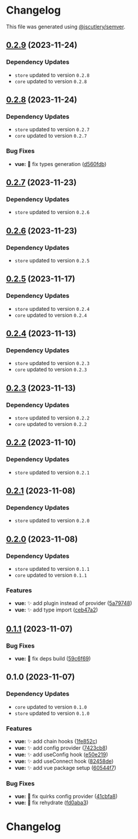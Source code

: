 # Changelog

This file was generated using [@jscutlery/semver](https://github.com/jscutlery/semver).

## [0.2.9](https://github.com/nabla-studio/quirks/compare/vue@0.2.8...vue@0.2.9) (2023-11-24)

### Dependency Updates

* `store` updated to version `0.2.8`
* `core` updated to version `0.2.8`
## [0.2.8](https://github.com/nabla-studio/quirks/compare/vue@0.2.7...vue@0.2.8) (2023-11-24)

### Dependency Updates

* `store` updated to version `0.2.7`
* `core` updated to version `0.2.7`

### Bug Fixes

* **vue:** :bug: fix types generation ([d560fdb](https://github.com/nabla-studio/quirks/commit/d560fdbe05cb09b4bf9e21742f8d43bcb768f3c0))

## [0.2.7](https://github.com/nabla-studio/quirks/compare/vue@0.2.6...vue@0.2.7) (2023-11-23)

### Dependency Updates

* `store` updated to version `0.2.6`
## [0.2.6](https://github.com/nabla-studio/quirks/compare/vue@0.2.5...vue@0.2.6) (2023-11-23)

### Dependency Updates

* `store` updated to version `0.2.5`
## [0.2.5](https://github.com/nabla-studio/quirks/compare/vue@0.2.4...vue@0.2.5) (2023-11-17)

### Dependency Updates

* `store` updated to version `0.2.4`
* `core` updated to version `0.2.4`
## [0.2.4](https://github.com/nabla-studio/quirks/compare/vue@0.2.3...vue@0.2.4) (2023-11-13)

### Dependency Updates

* `store` updated to version `0.2.3`
* `core` updated to version `0.2.3`
## [0.2.3](https://github.com/nabla-studio/quirks/compare/vue@0.2.2...vue@0.2.3) (2023-11-13)

### Dependency Updates

* `store` updated to version `0.2.2`
* `core` updated to version `0.2.2`
## [0.2.2](https://github.com/nabla-studio/quirks/compare/vue@0.2.1...vue@0.2.2) (2023-11-10)

### Dependency Updates

* `store` updated to version `0.2.1`
## [0.2.1](https://github.com/nabla-studio/quirks/compare/vue@0.2.0...vue@0.2.1) (2023-11-08)

### Dependency Updates

* `store` updated to version `0.2.0`
## [0.2.0](https://github.com/nabla-studio/quirks/compare/vue@0.1.1...vue@0.2.0) (2023-11-08)

### Dependency Updates

* `store` updated to version `0.1.1`
* `core` updated to version `0.1.1`

### Features

* **vue:** :sparkles: add plugin instead of provider ([5a79748](https://github.com/nabla-studio/quirks/commit/5a7974838b3aad1e97be550af05a31975de2dd93))
* **vue:** :sparkles: add type import ([ceb47a2](https://github.com/nabla-studio/quirks/commit/ceb47a22187730398b7b5a9fa1a08ae5ac322414))

## [0.1.1](https://github.com/nabla-studio/quirks/compare/vue@0.1.0...vue@0.1.1) (2023-11-07)


### Bug Fixes

* **vue:** :bug: fix deps build ([59c6f69](https://github.com/nabla-studio/quirks/commit/59c6f699fd7bde637ddcf830d82aa2acc12e9871))

## 0.1.0 (2023-11-07)

### Dependency Updates

* `core` updated to version `0.1.0`
* `store` updated to version `0.1.0`

### Features

* **vue:** :sparkles: add chain hooks ([1fe852c](https://github.com/nabla-studio/quirks/commit/1fe852ceeec46c7757726a98bd57c505c79dd9dc))
* **vue:** :sparkles: add config provider ([7423cb8](https://github.com/nabla-studio/quirks/commit/7423cb8317334ca2d29cf551e1e140d9b82a170f))
* **vue:** :sparkles: add useConfig hook ([e50e219](https://github.com/nabla-studio/quirks/commit/e50e2191705ac5509945a14e18fe8734c6903d2a))
* **vue:** :sparkles: add useConnect hook ([82458de](https://github.com/nabla-studio/quirks/commit/82458deef1ce1afa3308996e31a5987e203eeb44))
* **vue:** :sparkles: add vue package setup ([60544f7](https://github.com/nabla-studio/quirks/commit/60544f7816e8888e9cfdb3f48237fcbe1cb1cbca))


### Bug Fixes

* **vue:** :bug: fix quirks config provider ([41cbfa8](https://github.com/nabla-studio/quirks/commit/41cbfa86f1676378a3029449bba8b7504ff02569))
* **vue:** :bug: fix rehydrate ([fd0aba3](https://github.com/nabla-studio/quirks/commit/fd0aba3f4588b3e132a39ef92448c6650976f393))

# Changelog
